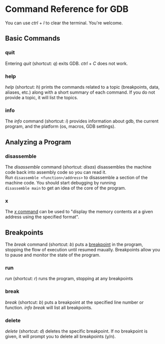 # Command Reference for GDB
You can use _ctrl_ + _l_ to clear the terminal. You're welcome.

## Basic Commands

### quit
Entering _quit_ (shortcut: _q_) exits GDB. _ctrl_ + _C_ does not work.

### help
_help_ (shortcut: _h_) prints the commands related to a topic (breakpoints, data, aliases, etc.) along with a short summary of each command.
If you do not provide a topic, it will list the topics.

### info
The _info_ command (shortcut: _i_) provides information about gdb, the current program, and the platform (os, macros, GDB settings).

## Analyzing a Program

### disassemble
The _disassemble_ command (shortcut: _disas_) disassembles the machine code back into assembly code so you can read it. <br /> Run `disassemble <function>/address>` to 
disassemble a section of the machine code. You should start debugging by running <br /> `disassemble main` to get an idea of the core of the program.

### x
The [_x_ command](https://visualgdb.com/gdbreference/commands/x) can be used to "display the memory contents at a given address using the specified format". 

## Breakpoints
The _break_ command (shortcut: _b_) puts a [breakpoint](https://en.wikipedia.org/wiki/Breakpoint) in the program, stopping the flow of execution until resumed maually.
Breakpoints allow you to pause and monitor the state of the program.

### run
_run_ (shortcut: _r_) runs the program, stopping at any breakpoints

### break
_break_ (shortcut: _b_) puts a breakpoint at the specified line number or function. _info break_ will list all breakpoints.

### delete
_delete_ (shortcut: _d_) deletes the specific breakpoint. If no breakpoint is given, it will prompt you to delete all breakpoints (y/n).
